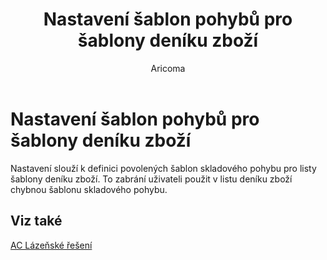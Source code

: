 ﻿---
    title: "Nastavení šablon pohybů pro šablony deníku zboží"
    author: Aricoma
    ms.date: 04/30/2018
    ms.topic: article
    ms.prod: dynamics-nav-2017
    ms.contentlocale: cs-cz
    ms.lasthandoff: 04/30/2018
---

# Nastavení šablon pohybů pro šablony deníku zboží

Nastavení slouží k definici povolených šablon skladového pohybu pro listy šablony deníku zboží. To zabrání uživateli použit v listu deníku zboží chybnou šablonu skladového pohybu. 

## <a name="see-also"></a>Viz také
[AC Lázeňské řešení](ac-spa-solution.md)